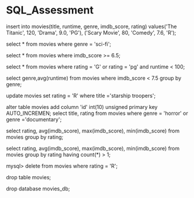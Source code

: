 # SQL_Assessment

insert into movies(title, runtime, genre, imdb_score, rating) values('The Titanic', 120, 'Drama', 9.0, 'PG'),  ('Scary Movie', 80, 'Comedy', 7.6, 'R');

select * from movies where genre = 'sci-fi';

select * from movies where imdb_score >= 6.5;

select * from movies where rating = 'G' or rating = 'pg' and runtime < 100;

select genre,avg(runtime) from movies where imdb_score < 7.5 group by genre;

update movies set rating = 'R' where title ='starship troopers';

alter table movies add column 'id' int(10) unsigned primary key AUTO_INCREMEN;
select title, rating from movies where genre = 'horror' or genre ='documentary';

select rating, avg(imdb_score), max(imdb_score), min(imdb_score) from movies group by rating;

select rating, avg(imdb_score), max(imdb_score), min(imdb_score) from movies group by rating having count(*) > 1;

mysql> delete from movies where rating = 'R';

drop table movies;

drop database movies_db;
